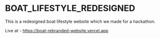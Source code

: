 # BOAT_LIFESTYLE_REDESIGNED

This is a redesigned boat lifestyle website which we made for a hackathon.

Live at - https://boat-rebranded-website.vercel.app

